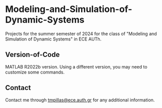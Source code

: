 # Modeling-and-Simulation-of-Dynamic-Systems
Projects for the summer semester of 2024 for the class of "Modeling and Simulation of Dynamic Systems" in ECE AUTh.

## Version-of-Code
MATLAB R2022b version. Using a different version, you may need to customize some commands.

## Contact
Contact me through tmpillas@ece.auth.gr for any additional information.
